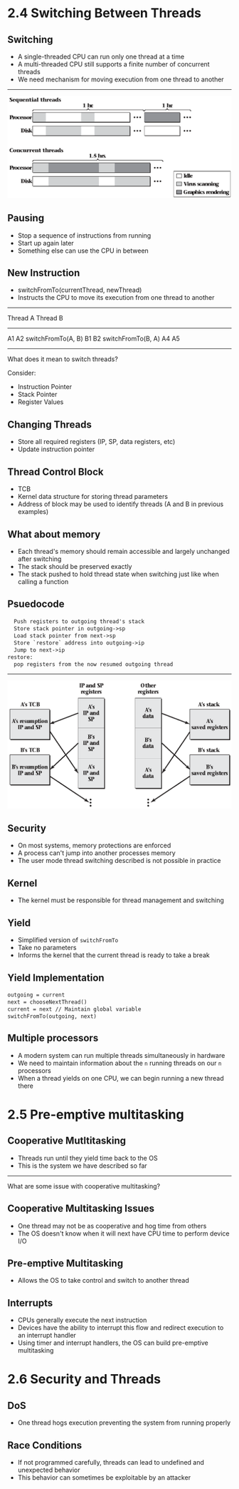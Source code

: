 2.4 Switching Between Threads
=============================

Switching
---------

- A single-threaded CPU can run only one thread at a time
- A multi-threaded CPU still supports a finite number of concurrent threads
- We need mechanism for moving execution from one thread to another

---

![Processor and Disk intensive tasks](media/2-6.png)

Pausing
-------

- Stop a sequence of instructions from running
- Start up again later
- Something else can use the CPU in between

New Instruction
---------------

- switchFromTo(currentThread, newThread)
- Instructs the CPU to move its execution from one thread to another

---

Thread A            Thread B
------------------- ---------
A1
A2
switchFromTo(A, B)
                    B1
                    B2
                    switchFromTo(B, A)
A4
A5

---

What does it mean to switch threads?

Consider:

- Instruction Pointer
- Stack Pointer
- Register Values


Changing Threads
----------------

- Store all required registers (IP, SP, data registers, etc)
- Update instruction pointer

Thread Control Block
--------------------

- TCB
- Kernel data structure for storing thread parameters
- Address of block may be used to identify threads (A and B in previous examples)

What about memory
-----------------

- Each thread's memory should remain accessible and largely unchanged after switching
- The stack should be preserved exactly
- The stack pushed to hold thread state when switching just like when calling a function

Psuedocode
----------

```
  Push registers to outgoing thread's stack
  Store stack pointer in outgoing->sp
  Load stack pointer from next->sp
  Store `restore` address into outgoing->ip
  Jump to next->ip
restore:
  pop registers from the now resumed outgoing thread
```

---

![Saving registers and per-thread stack](media/2-8.png)

Security
--------

- On most systems, memory protections are enforced
- A process can't jump into another processes memory
- The user mode thread switching described is not possible in practice

Kernel
------

- The kernel must be responsible for thread management and switching

Yield
-----

- Simplified version of `switchFromTo`
- Take no parameters
- Informs the kernel that the current thread is ready to take a break

Yield Implementation
--------------------

```
outgoing = current
next = chooseNextThread()
current = next // Maintain global variable
switchFromTo(outgoing, next)
```

Multiple processors
-------------------

- A modern system can run multiple threads simultaneously in hardware
- We need to maintain information about the `n` running threads on our `n` processors
- When a thread yields on one CPU, we can begin running a new thread there

2.5 Pre-emptive multitasking
============================

Cooperative Mutltitasking
-------------------------

- Threads run until they yield time back to the OS
- This is the system we have described so far

---

What are some issue with cooperative multitasking?

Cooperative Multitasking Issues
-------------------------------

- One thread may not be as cooperative and hog time from others
- The OS doesn't know when it will next have CPU time to perform device I/O

Pre-emptive Multitasking
------------------------

- Allows the OS to take control and switch to another thread

Interrupts
----------

- CPUs generally execute the next instruction
- Devices have the ability to interrupt this flow and redirect execution to an interrupt handler
- Using timer and interrupt handlers, the OS can build pre-emptive multitasking

2.6 Security and Threads
========================

DoS
---

- One thread hogs execution preventing the system from running properly

Race Conditions
---------------

- If not programmed carefully, threads can lead to undefined and unexpected behavior
- This behavior can sometimes be exploitable by an attacker
